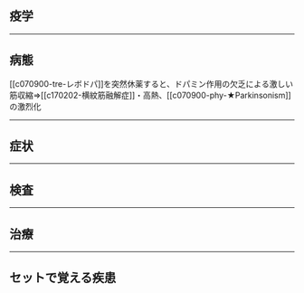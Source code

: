 ## 疫学
---
## 病態
[[c070900-tre-レボドパ]]を突然休薬すると、ドパミン作用の欠乏による激しい筋収縮⇒[[c170202-横紋筋融解症]]・高熱、[[c070900-phy-★Parkinsonism]]の激烈化

---
## 症状
---
## 検査
---
## 治療
---
## セットで覚える疾患
